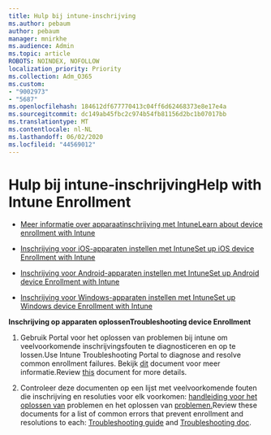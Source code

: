 ```yaml
---
title: Hulp bij intune-inschrijving
ms.author: pebaum
author: pebaum
manager: mnirkhe
ms.audience: Admin
ms.topic: article
ROBOTS: NOINDEX, NOFOLLOW
localization_priority: Priority
ms.collection: Adm_O365
ms.custom:
- "9002973"
- "5687"
ms.openlocfilehash: 184612df677770413c04ff6d62468373e8e17e4a
ms.sourcegitcommit: dc149ab45fbc2c974b54fb81156d2bc1b07017bb
ms.translationtype: MT
ms.contentlocale: nl-NL
ms.lasthandoff: 06/02/2020
ms.locfileid: "44569012"
---
```

# <a name="help-with-intune-enrollment"></a><span data-ttu-id="80225-102">Hulp bij intune-inschrijving</span><span class="sxs-lookup"><span data-stu-id="80225-102">Help with Intune Enrollment</span></span>


- [<span data-ttu-id="80225-103">Meer informatie over apparaatinschrijving met Intune</span><span class="sxs-lookup"><span data-stu-id="80225-103">Learn about device enrollment with Intune</span></span>](https://docs.microsoft.com/intune/device-enrollment)

- [<span data-ttu-id="80225-104">Inschrijving voor iOS-apparaten instellen met Intune</span><span class="sxs-lookup"><span data-stu-id="80225-104">Set up iOS device Enrollment with Intune</span></span>](https://docs.microsoft.com/intune/ios-enroll)

- [<span data-ttu-id="80225-105">Inschrijving voor Android-apparaten instellen met Intune</span><span class="sxs-lookup"><span data-stu-id="80225-105">Set up Android device Enrollment with Intune</span></span>](https://docs.microsoft.com/intune/android-enroll)

- [<span data-ttu-id="80225-106">Inschrijving voor Windows-apparaten instellen met Intune</span><span class="sxs-lookup"><span data-stu-id="80225-106">Set up Windows device Enrollment with Intune</span></span>](https://docs.microsoft.com/intune/windows-enroll)

<span data-ttu-id="80225-107">**Inschrijving op apparaten oplossen**</span><span class="sxs-lookup"><span data-stu-id="80225-107">**Troubleshooting device Enrollment**</span></span>

1. <span data-ttu-id="80225-108">Gebruik Portal voor het oplossen van problemen bij intune om veelvoorkomende inschrijvingsfouten te diagnosticeren en op te lossen.</span><span class="sxs-lookup"><span data-stu-id="80225-108">Use Intune Troubleshooting Portal to diagnose and resolve common enrollment failures.</span></span> <span data-ttu-id="80225-109">Bekijk [dit](https://docs.microsoft.com/intune/help-desk-operators) document voor meer informatie.</span><span class="sxs-lookup"><span data-stu-id="80225-109">Review [this](https://docs.microsoft.com/intune/help-desk-operators) document for more details.</span></span>

2. <span data-ttu-id="80225-110">Controleer deze documenten op een lijst met veelvoorkomende fouten die inschrijving en resoluties voor elk voorkomen: [handleiding voor het oplossen van](https://support.microsoft.com/help/4469913/troubleshooting-windows-device-enrollment-problems-in-microsoft-intune) problemen en het oplossen van [problemen.](https://docs.microsoft.com/intune/troubleshoot-device-enrollment-in-intune)</span><span class="sxs-lookup"><span data-stu-id="80225-110">Review these documents for a list of common errors that prevent enrollment and resolutions to each: [Troubleshooting guide](https://support.microsoft.com/help/4469913/troubleshooting-windows-device-enrollment-problems-in-microsoft-intune) and [Troubleshooting doc](https://docs.microsoft.com/intune/troubleshoot-device-enrollment-in-intune).</span></span>